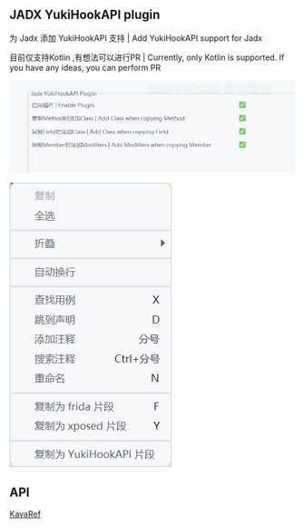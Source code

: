 ## JADX YukiHookAPI plugin

为 Jadx 添加 YukiHookAPI 支持 | Add YukiHookAPI support for Jadx

目前仅支持Kotlin ,有想法可以进行PR | Currently, only Kotlin is supported. If you have any ideas, you can perform PR

![](./imgs/1.png)

![](./imgs/2.png)

## API
[KavaRef](https://highcapable.github.io/KavaRef)
